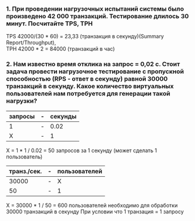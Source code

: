 ### 1. При проведении нагрузочных испытаний системы было произведено 42 000 транзакций. Тестирование длилось 30 минут. Посчитайте TPS, TPH

TPS 42000/(30 \* 60) = 23,33 (транзакция в секунду)(Summary Report/Throughput),  
TPH 42000 \* 2 = 84000 (транзакций в час)

### 2. Нам известно время отклика на запрос = 0,02 с. Стоит задача провести нагрузочное тестирование с пропускной способностью (RPS - ответ в секунду) равной 30000 транзакций в секунду. Какое количество виртуальных пользователей нам потребуется для генерации такой нагрузки?

| запросы | -   | секунды |
| ------- | --- | ------- |
| 1       | -   | 0.02    |
| X       | -   | 1       |

X = 1 \* 1 / 0.02 = 50 запросов за 1 секунду (может сделать 1 пользователь)

| транз./сек. | -   | пользователей |
| ----------- | --- | ------------- |
| 30000       | -   | X             |
| 50          | -   | 1             |

X = 30000 \* 1 / 50 = 600 пользователей необходимо для обработки 30000 транзакций в секунду
При условии что 1 транзация = 1 запросу
